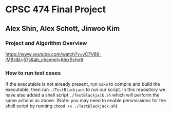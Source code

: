 # CPSC 474 Final Project
## Alex Shin, Alex Schott, Jinwoo Kim

### Project and Algorithm Overview
https://www.youtube.com/watch?v=vC7V89-iMBc&t=57s&ab_channel=AlexSchott

### How to run test cases
If the executable is not already present, run `make` to compile and build the executable, then run `./TestBlackjack` to run our script. In this repository we have also added a shell script `./TestBlackjack.sh` which will perform the same actions as above. (Note: you may need to enable persmissions for the shell script by running `chmod +x ./TestBlackjack.sh`)


